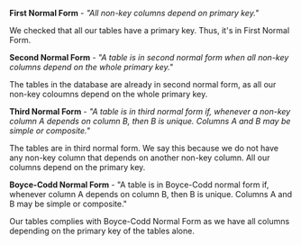 __First Normal Form__ - 
            _"All non-key columns depend on primary key."_
            
We checked that all our tables have a primary key. Thus, it's in First Normal Form.

__Second Normal Form__ - 
            _"A table is in second normal form when all non-key columns depend on the whole primary key."_

The tables in the database are already in second normal form, as all our non-key coloumns depend on the whole primary key.

__Third Normal Form__ - 
             _"A table is in third normal form if, whenever a non-key column A depends on column B, then B is unique. Columns A and B may be simple or composite."_

The tables are in third normal form. We say this because we do not have any non-key column that depends on another non-key column. All our columns depend on the primary key.

__Boyce-Codd Normal Form__ - 
            "A table is in Boyce-Codd normal form if, whenever column A depends on column B, then B is unique. Columns A and B may be simple or composite."

Our tables complies with Boyce-Codd Normal Form as we have all columns depending on the primary key of the tables alone.

